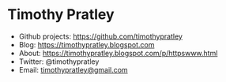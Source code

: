 # Timothy Pratley

* Github projects: https://github.com/timothypratley
* Blog: https://timothypratley.blogspot.com
* About: https://timothypratley.blogspot.com/p/httpswww.html
* Twitter: @timothypratley
* Email: timothypratley@gmail.com
